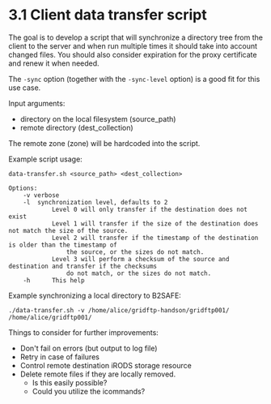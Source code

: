 # 3.1 Client data transfer script

The goal is to develop a script that will synchronize a directory tree from the client to the server and when run multiple times it should take into account changed files. You should also consider expiration for the proxy certificate and renew it when needed.

The `-sync` option (together with the `-sync-level` option) is a good fit for this use case. 

Input arguments: 

* directory on the local filesystem (source_path)
* remote directory (dest_collection)

The remote zone (zone) will be hardcoded into the script.


Example script usage:

```
data-transfer.sh <source_path> <dest_collection>

Options:
	-v verbose
	-l	synchronization level, defaults to 2
			Level 0 will only transfer if the destination does not exist
			Level 1 will transfer if the size of the destination does not match the size of the source.
			Level 2 will transfer if the timestamp of the destination is older than the timestamp of 
				the source, or the sizes do not match.
			Level 3 will perform a checksum of the source and destination and transfer if the checksums 
				do not match, or the sizes do not match.
	-h 		This help
```

Example synchronizing a local directory to B2SAFE:

```
./data-transfer.sh -v /home/alice/gridftp-handson/gridftp001/ /home/alice/gridftp001/
```

Things to consider for further improvements:

* Don't fail on errors (but output to log file)
* Retry in case of failures
* Control remote destination iRODS storage resource
* Delete remote files if they are locally removed.
  *  Is this easily possible?
  *  Could you utilize the icommands?